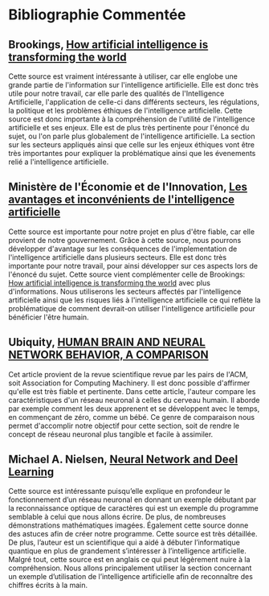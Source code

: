 Bibliographie Commentée
=======================

## Brookings, [How artificial intelligence is transforming the world](https://www.brookings.edu/research/how-artificial-intelligence-is-transforming-the-world/#_edn4)

Cette source est vraiment intéressante à utiliser, car elle englobe une 
grande partie de l'information sur l'intelligence artificielle. Elle est donc très utile pour notre 
travail, car elle parle des qualités de l'Intelligence Artificielle, l'application de
celle-ci dans différents secteurs, les régulations, la politique et les problèmes éthiques de 
l'intelligence artificielle. Cette source est donc importante à la compréhension de l'utilité
de l'intelligence artificielle et ses enjeux. Elle est de plus très pertinente pour l'énoncé du sujet, 
ou l'on parle plus globalement de l'intelligence artificielle. La section sur les secteurs appliqués
ainsi que celle sur les enjeux éthiques vont être très importantes pour expliquer la problématique
ainsi que les évenements relié a l'intelligence artificielle.

## Ministère de l'Économie et de l'Innovation, [Les avantages et inconvénients de l'intelligence artificielle](https://www.economie.gouv.qc.ca/objectifs/informer/vecteurs/vecteurs-actualites/vecteurs-actualites-details/?no_cache=1&tx_ttnews%5Btt_news%5D=23153&tx_ttnews%5Bcat%5D=&cHash=2f4aa33c55d12596ff0c2d6f468960bc)

Cette source est importante pour notre projet en plus d'être fiable, 
car elle provient de notre gouvernement. Grâce à cette source, nous pourrons développer d'avantage
sur les conséquences de l'implementation de l'intelligence artificielle dans plusieurs secteurs.
Elle est donc très importante pour notre travail, pour ainsi développer sur ces aspects lors de l'énoncé du sujet.
Cette source vient complémenter celle de Brookings: [How artificial intelligence is transforming the world](https://www.brookings.edu/research/how-artificial-intelligence-is-transforming-the-world/#_edn4)
avec plus d'informations. Nous utiliserons les secteurs affectés par l'intelligence artificielle ainsi
que les risques liés à l'intelligence artificielle ce qui reflète la problématique de comment devrait-on
utiliser l'intelligence artificielle pour bénéficier l'être humain.

## Ubiquity, [HUMAN BRAIN AND NEURAL NETWORK BEHAVIOR, A COMPARISON](https://ubiquity.acm.org/article.cfm?id=958078)

Cet article provient de la revue scientifique revue par les pairs de l'ACM, soit Association for Computing Machinery.
Il est donc possible d'affirmer qu'elle est très fiable et pertinente. Dans cette article, l'auteur compare
les caractéristiques d'un réseau neuronal à celles du cerveau humain. Il aborde par exemple comment les deux apprenent et 
se développent avec le temps, en commençant de zéro, comme un bébé. Ce genre de comparaison nous permet d'accomplir notre objectif
pour cette section, soit de rendre le concept de réseau neuronal plus tangible et facile à assimiler.

## Michael A. Nielsen, [Neural Network and Deel Learning](http://neuralnetworksanddeeplearning.com/chap1.html)

Cette source est intéressante puisqu’elle explique en profondeur le fonctionnement 
d’un réseau neuronal en donnant un exemple débutant par la reconnaissance optique 
de caractères qui est un exemple du programme semblable à celui que nous allons 
écrire. De plus, de nombreuses démonstrations mathématiques imagées. Également 
cette source donne des astuces afin de créer notre programme. Cette source est 
très détaillée. De plus, l’auteur est un scientifique qui a aidé à débuter 
l’informatique quantique en plus de grandement s’intéresser à l’intelligence 
artificielle. Malgré tout, cette source est en anglais ce qui peut 
légèrement nuire à la compréhension. Nous allons principalement utiliser la 
section concernant un exemple d’utilisation de l’intelligence 
artificielle afin de reconnaître des chiffres écrits à la main.


